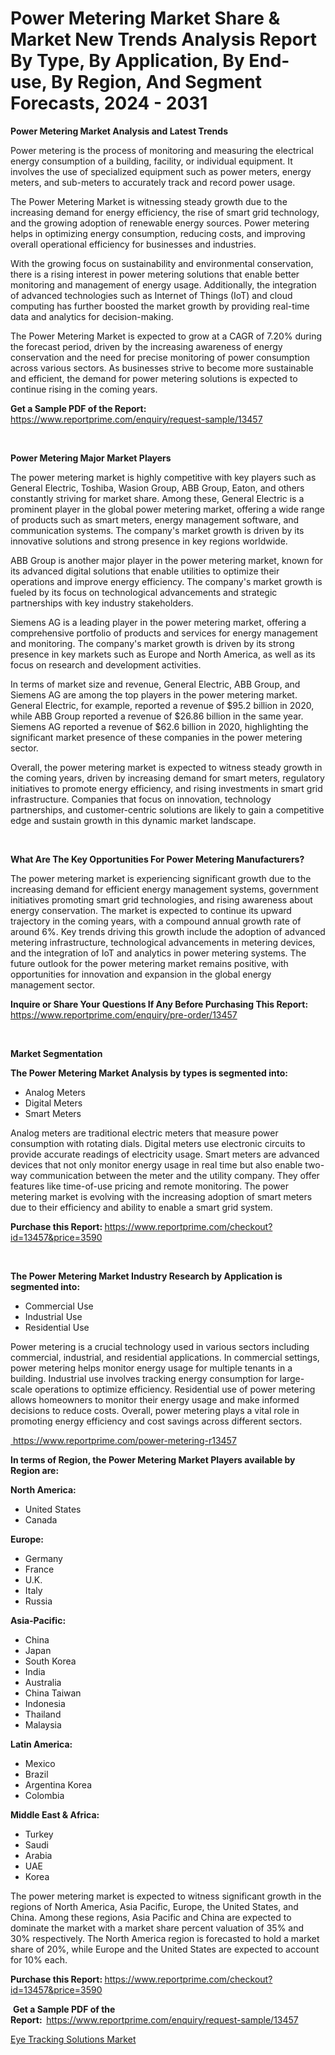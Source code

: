 <p><h1>Power Metering Market Share & Market New Trends Analysis Report By Type, By Application, By End-use, By Region, And Segment Forecasts, 2024 - 2031</h1></p><p><strong>Power Metering Market Analysis and Latest Trends</strong></p>
<p><p>Power metering is the process of monitoring and measuring the electrical energy consumption of a building, facility, or individual equipment. It involves the use of specialized equipment such as power meters, energy meters, and sub-meters to accurately track and record power usage.</p><p>The Power Metering Market is witnessing steady growth due to the increasing demand for energy efficiency, the rise of smart grid technology, and the growing adoption of renewable energy sources. Power metering helps in optimizing energy consumption, reducing costs, and improving overall operational efficiency for businesses and industries.</p><p>With the growing focus on sustainability and environmental conservation, there is a rising interest in power metering solutions that enable better monitoring and management of energy usage. Additionally, the integration of advanced technologies such as Internet of Things (IoT) and cloud computing has further boosted the market growth by providing real-time data and analytics for decision-making.</p><p>The Power Metering Market is expected to grow at a CAGR of 7.20% during the forecast period, driven by the increasing awareness of energy conservation and the need for precise monitoring of power consumption across various sectors. As businesses strive to become more sustainable and efficient, the demand for power metering solutions is expected to continue rising in the coming years.</p></p>
<p><strong>Get a Sample PDF of the Report:&nbsp;</strong> <a href="https://www.reportprime.com/enquiry/request-sample/13457">https://www.reportprime.com/enquiry/request-sample/13457</a></p>
<p>&nbsp;</p>
<p><strong>Power Metering Major Market Players</strong></p>
<p><p>The power metering market is highly competitive with key players such as General Electric, Toshiba, Wasion Group, ABB Group, Eaton, and others constantly striving for market share. Among these, General Electric is a prominent player in the global power metering market, offering a wide range of products such as smart meters, energy management software, and communication systems. The company's market growth is driven by its innovative solutions and strong presence in key regions worldwide.</p><p>ABB Group is another major player in the power metering market, known for its advanced digital solutions that enable utilities to optimize their operations and improve energy efficiency. The company's market growth is fueled by its focus on technological advancements and strategic partnerships with key industry stakeholders.</p><p>Siemens AG is a leading player in the power metering market, offering a comprehensive portfolio of products and services for energy management and monitoring. The company's market growth is driven by its strong presence in key markets such as Europe and North America, as well as its focus on research and development activities.</p><p>In terms of market size and revenue, General Electric, ABB Group, and Siemens AG are among the top players in the power metering market. General Electric, for example, reported a revenue of $95.2 billion in 2020, while ABB Group reported a revenue of $26.86 billion in the same year. Siemens AG reported a revenue of $62.6 billion in 2020, highlighting the significant market presence of these companies in the power metering sector.</p><p>Overall, the power metering market is expected to witness steady growth in the coming years, driven by increasing demand for smart meters, regulatory initiatives to promote energy efficiency, and rising investments in smart grid infrastructure. Companies that focus on innovation, technology partnerships, and customer-centric solutions are likely to gain a competitive edge and sustain growth in this dynamic market landscape.</p></p>
<p>&nbsp;</p>
<p><strong>What Are The Key Opportunities For Power Metering Manufacturers?</strong></p>
<p><p>The power metering market is experiencing significant growth due to the increasing demand for efficient energy management systems, government initiatives promoting smart grid technologies, and rising awareness about energy conservation. The market is expected to continue its upward trajectory in the coming years, with a compound annual growth rate of around 6%. Key trends driving this growth include the adoption of advanced metering infrastructure, technological advancements in metering devices, and the integration of IoT and analytics in power metering systems. The future outlook for the power metering market remains positive, with opportunities for innovation and expansion in the global energy management sector.</p></p>
<p><strong>Inquire or Share Your Questions If Any Before Purchasing This Report:</strong> <a href="https://www.reportprime.com/enquiry/pre-order/13457">https://www.reportprime.com/enquiry/pre-order/13457</a></p>
<p>&nbsp;</p>
<p><strong>Market Segmentation</strong></p>
<p><strong>The Power Metering Market Analysis by types is segmented into:</strong></p>
<p><ul><li>Analog Meters</li><li>Digital Meters</li><li>Smart Meters</li></ul></p>
<p><p>Analog meters are traditional electric meters that measure power consumption with rotating dials. Digital meters use electronic circuits to provide accurate readings of electricity usage. Smart meters are advanced devices that not only monitor energy usage in real time but also enable two-way communication between the meter and the utility company. They offer features like time-of-use pricing and remote monitoring. The power metering market is evolving with the increasing adoption of smart meters due to their efficiency and ability to enable a smart grid system.</p></p>
<p><strong>Purchase this Report:&nbsp;</strong><a href="https://www.reportprime.com/checkout?id=13457&price=3590">https://www.reportprime.com/checkout?id=13457&price=3590</a></p>
<p>&nbsp;</p>
<p><strong>The Power Metering Market Industry Research by Application is segmented into:</strong></p>
<p><ul><li>Commercial Use</li><li>Industrial Use</li><li>Residential Use</li></ul></p>
<p><p>Power metering is a crucial technology used in various sectors including commercial, industrial, and residential applications. In commercial settings, power metering helps monitor energy usage for multiple tenants in a building. Industrial use involves tracking energy consumption for large-scale operations to optimize efficiency. Residential use of power metering allows homeowners to monitor their energy usage and make informed decisions to reduce costs. Overall, power metering plays a vital role in promoting energy efficiency and cost savings across different sectors.</p></p>
<p><a href="https://www.reportprime.com/power-metering-r13457">&nbsp;https://www.reportprime.com/power-metering-r13457</a></p>
<p><strong>In terms of Region, the Power Metering Market Players available by Region are:</strong></p>
<p>
    <p> <strong> North America: </strong>
        <ul>
            <li>United States</li>
            <li>Canada</li>
        </ul>
        </p> 
    <p> <strong> Europe: </strong>
        <ul>
            <li>Germany</li>
            <li>France</li>
            <li>U.K.</li>
            <li>Italy</li>
            <li>Russia</li>
        </ul>
        </p> 
    <p> <strong> Asia-Pacific: </strong>
        <ul>
            <li>China</li>
            <li>Japan</li>
            <li>South Korea</li>
            <li>India</li>
            <li>Australia</li>
            <li>China Taiwan</li>
            <li>Indonesia</li>
            <li>Thailand</li>
            <li>Malaysia</li>
        </ul>
        </p> 
    <p> <strong> Latin America: </strong>
        <ul>
            <li>Mexico</li>
            <li>Brazil</li>
            <li>Argentina Korea</li>
            <li>Colombia</li>
        </ul>
        </p> 
    <p> <strong> Middle East & Africa: </strong>
        <ul>
            <li>Turkey</li>
            <li>Saudi</li>
            <li>Arabia</li>
            <li>UAE</li>
            <li>Korea</li>
        </ul>
    </p>
    </p>
<p><p>The power metering market is expected to witness significant growth in the regions of North America, Asia Pacific, Europe, the United States, and China. Among these regions, Asia Pacific and China are expected to dominate the market with a market share percent valuation of 35% and 30% respectively. The North America region is forecasted to hold a market share of 20%, while Europe and the United States are expected to account for 10% each.</p></p>
<p><strong>Purchase this Report: </strong><a href="https://www.reportprime.com/checkout?id=13457&price=3590">https://www.reportprime.com/checkout?id=13457&price=3590</a></p>
<p>&nbsp;<strong>Get a Sample PDF of the Report:&nbsp;&nbsp;</strong><a href="https://www.reportprime.com/enquiry/request-sample/13457">https://www.reportprime.com/enquiry/request-sample/13457</a></p>
<p><strong></strong></p>
<p><p><a href="https://github.com/BryceTownsendr/Market-Research-Report-List-4/blob/main/eye-tracking-solutions-market.md">Eye Tracking Solutions Market</a></p></p>